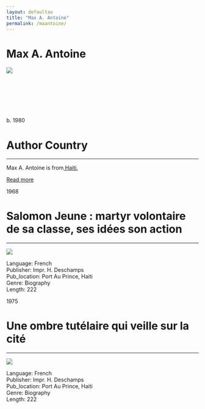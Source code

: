 ```yaml
---
layout: defaultau
title: "Max A. Antoine"
permalink: /maantoine/
---
```

<!-- partial:index.partial.html -->
<div class="content">
    <h1>Max A. Antoine</h1>
    <div class="quote">
        <div><img src="https://i.ytimg.com/vi/vl66R1NpTr0/maxresdefault.jpg" class="logo"></div>
    </div>
    <div class="timeline">
        <div style="padding-bottom:100px;"></div>
        <div class="block">
            <div class="date right"><p class="right">b. 1980</p></div>
            <div class="dot"></div>
            <div class="left first">
            <div class="author_country">
                <h1>Author Country</h1><hr>
            <div class="aclocation"> <p>Max A. Antoine is from<a href="{{ site.baseurl }}/5"> Haiti.</a></p></div>
              <div class="acreadmore">  <a href="#" target="_blank">Read more</a></div>
            </div>
            </div>
            <div class="block">
                <div class="date left"><p class="left">1968</p></div>
                <div class="dot"></div>
                <div class="right">
                    <h1>Salomon Jeune : martyr volontaire de sa classe, ses idées son action</h1><hr>
                    <p><img src="https://videos.files.wordpress.com/45k29Ay8/max-antoine-ii_scruberthumbnail_1.jpg"></p>
                    <p>
                    Language: French<br/>
                    Publisher: Impr. H. Deschamps<br/>
                    Pub_location: Port Au Prince, Haiti<br/>
                    Genre: Biography<br/>
                    Length: 222</p>
                </div>
            </div>
            <div class="block">
                <div class="date right"><p class="right">1975</p></div>
                <div class="dot"></div>
                <div class="left hide">
                    <h1>Une ombre tutélaire qui veille sur la cité</h1><hr>
                    <p><img src="https://books.google.dm/books/content?id=MYAVAQAAIAAJ&printsec=frontcover&img=1&zoom=1&imgtk=AFLRE73otW_7sHUh82Is89P7eaJPmlOX10TaTnSmzCgquq8g4AJpU4bzErbEUdmiCnweqqt6EXGFxPU5oNNTwFqU1EEjB3GbOcHUXR10Wc8gaydUikTowEs-m16HNfiPXB1HY93ba53S"></p>
                    <p>Language: French<br/>
                    Publisher: Impr. H. Deschamps<br/>
                    Pub_location: Port Au Prince, Haiti<br/>
                    Genre: Biography<br/>
                    Length: 222</p>
                </div>
            </div>
        </div>
</div>
  <!-- partial -->
<script src='https://cdnjs.cloudflare.com/ajax/libs/jquery/3.1.1/jquery.min.js'></script><script  src="{{ site.baseurl }}/assets/js/authorscript.js"></script>